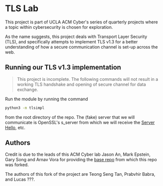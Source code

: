 # TLS Lab

This project is part of UCLA ACM Cyber's series of quarterly projects where a topic within cybersecurity is chosen for exploration. 

As the name suggests, this project deals with Transport Layer Security (TLS), and specifically attempts to implement TLS v1.3 for a better understanding of how a secure communication channel is set-up across the web. 

## Running our TLS v1.3 implementation

> This project is incomplete. The following commands will not result in a working TLS handshake and opening of secure channel for data exchange. 

Run the module by running the command

```bash
python3 -m tlsimpl
```

from the root directory of the repo. The (fake) server that we will communicate is OpenSSL's s_server from which we will receive the [Server Hello](https://tls13.xargs.org/#server-hello), etc. 

## Authors

Credit is due to the leads of this ACM Cyber lab Jason An, Mark Epstein, Gary Song and Arnav Vora for providing the [base repo](https://github.com/pbrucla/tls-lab-skel) from which this repo was forked. 

The authors of this fork of the project are Teong Seng Tan, Prabvhir Babra, and Lucas ???. 